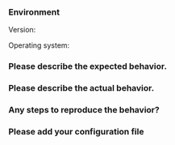 <!-- This is a bug report template. By following the instructions below and
filling out the sections with your information, you will help the us to get all
the necessary data to fix your issue.

You can also preview your report before submitting it.

Text between <!-- and --​> marks will be invisible in the report.
-->

<!-- If you have a configuration problem, please first try to create a basic configuration following the instructions on [the wiki](https://github.com/allilengyi/matterbridge/wiki/How-to-create-your-config) before filing an issue. -->


### Environment
<!-- run `matterbridge -version` -->
<!-- If you're having problems with mattermost also specify the mattermost version. -->
Version:

<!-- What operating system are you using ? (be as specific as possible) -->
Operating system:

<!-- If you compiled matterbridge yourself:
       * Specify the output of `go version` 
       * Specify the output of `git rev-parse HEAD` -->

### Please describe the expected behavior.


### Please describe the actual behavior. 
<!-- Use logs from running `matterbridge -debug` if possible. -->


### Any steps to reproduce the behavior?


### Please add your configuration file 
<!-- (be sure to exclude or anonymize private data (tokens/passwords)) -->
